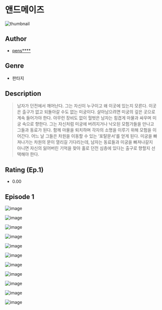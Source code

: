 # 앤드메이즈
![thumbnail](https://image-comic.pstatic.net/user_contents_data/challenge_comic/2023/05/24/upload_3702302166362371171_480x623.jpeg)

## Author
- [pens****](https://comic.naver.com/artistTitle?id=367035)

## Genre
- 판타지

## Description
> 남자가 던전에서 깨어난다. 그는 자신이 누구이고 왜 이곳에 있는지 모른다. 이곳은 출구가 없고 되돌아갈 수도 없는 미궁이다. 살아남으려면 미궁의 깊은 곳으로 계속 들어가야 한다. 아무런 장비도 없이 헐벗은 남자는 힘겹게 마물과 싸우며 미궁 속으로 향한다. 그는 자신처럼 미궁에 버려지거나 낙오된 모험가들을 만나고 그들과 동료가 된다. 함께 마물을 퇴치하며 각자의 소명을 이루기 위해 모험을 이어간다. 어느 날 그들은 차원을 이동할 수 있는 ‘포탈문서’를 얻게 된다. 미궁을 빠져나가는 차원의 문이 열리길 기다리는데, 남자는 동료들과 미궁을 빠져나갈지 아니면 자신의 잃어버린 기억을 찾아 홀로 던전 심층에 있다는 출구로 향할지 선택해야 한다.


## Rating (Ep.1)
- 0.00

## Episode 1
![image](https://image-comic.pstatic.net/user_contents_data/challenge_comic/2023/05/24/367035/upload_3833518090112885089.jpeg)

![image](https://image-comic.pstatic.net/user_contents_data/challenge_comic/2023/05/24/367035/upload_7075492806834729061.jpeg)

![image](https://image-comic.pstatic.net/user_contents_data/challenge_comic/2023/05/24/367035/upload_7221014248807621943.jpeg)

![image](https://image-comic.pstatic.net/user_contents_data/challenge_comic/2023/05/24/367035/upload_7233683907604145249.jpeg)

![image](https://image-comic.pstatic.net/user_contents_data/challenge_comic/2023/05/24/367035/upload_3689403778260427363.jpeg)

![image](https://image-comic.pstatic.net/user_contents_data/challenge_comic/2023/05/24/367035/upload_7162192793948927032.jpeg)

![image](https://image-comic.pstatic.net/user_contents_data/challenge_comic/2023/05/24/367035/upload_7161341772050030946.jpeg)

![image](https://image-comic.pstatic.net/user_contents_data/challenge_comic/2023/05/24/367035/upload_4048843148812116833.jpeg)

![image](https://image-comic.pstatic.net/user_contents_data/challenge_comic/2023/05/24/367035/upload_3618473406224282213.jpeg)

![image](https://image-comic.pstatic.net/user_contents_data/challenge_comic/2023/05/24/367035/upload_3832907654178746674.jpeg)

![image](https://image-comic.pstatic.net/user_contents_data/challenge_comic/2023/05/24/367035/upload_3846748323732349492.jpeg)
